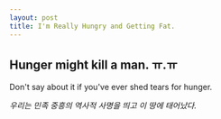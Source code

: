 ```yaml
---
layout: post
title: I'm Really Hungry and Getting Fat.
---
```


## Hunger might kill a man. ㅠ.ㅠ
Don't say about it if you've ever shed tears for hunger.

*우리는 민족 중흥의 역사적 사명을 띄고 이 땅에 태어났다.*
